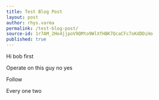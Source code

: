 ```yaml
---
title: Test Blog Post
layout: post
author: rhys.varma
permalink: /test-blog-post/
source-id: 1r7AM_2Ho4jjpoV9QMto9WlXfHBK7QcaCFc7oKdDDiHo
published: true
---
```

Hi bob first

Operate on this guy no yes

Follow

Every one two

